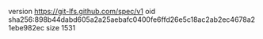version https://git-lfs.github.com/spec/v1
oid sha256:898b44dabd605a2a25aebafc0400fe6ffd26e5c18ac2ab2ec4678a21ebe982ec
size 1531
